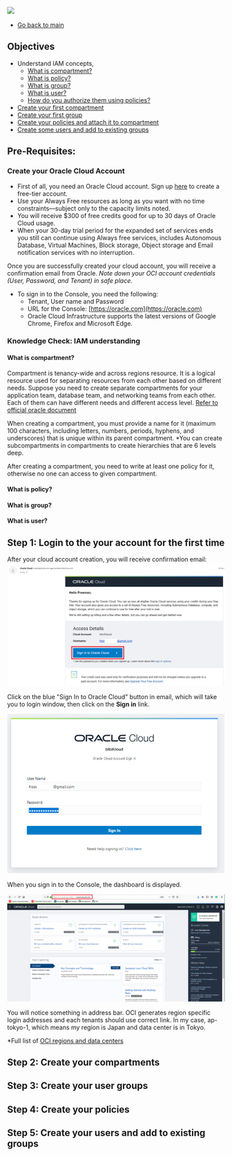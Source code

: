 ![](/images/oci.jpeg)

- [Go back to main](/README.md)

## Objectives
* Understand IAM concepts, 
  - [What is compartment?](#what-is-compartment)
  - [What is policy?](#what-is-policy)
  - [What is group?](#what-is-group)
  - [What is user?](#what-is-user)
  - [How do you authorize them using policies?](#User-authorization) 
* [Create your first compartment](#step-2-create-your-compartments)
* [Create your first group](#step-3-create-your-user-groups)
* [Create your policies and attach it to compartment](#step-4-create-your-policies)
* [Create some users and add to existing groups](#step-5-create-your-users-and-add-to-existing-groups)


## Pre-Requisites: 
### Create your Oracle Cloud Account
- First of all, you need an Oracle Cloud account. Sign up [here](https://oracle.com/free) to create a free-tier account. 
- Use your Always Free resources as long as you want with no time constraints—subject only to the capacity limits noted. 
- You will receive $300 of free credits good for up to 30 days of Oracle Cloud usage. 
- When your 30-day trial period for the expanded set of services ends you still can continue using Always free services, includes Autonomous Database, Virtual Machines, Block storage, Object storage and Email notification services with no interruption.

Once you are successfully created your cloud account, you will receive a confirmation email from Oracle.
*Note down your OCI account credentials (User, Password, and Tenant) in safe place.*
- To sign in to the Console, you need the following:
  - Tenant, User name and Password
  - URL for the Console: [https://oracle.com](https://oracle.com)
  - Oracle Cloud Infrastructure supports the latest versions of Google Chrome, Firefox and Microsoft Edge.
### Knowledge Check: IAM understanding
#### What is compartment?

Compartment is tenancy-wide and across regions resource. It is a logical resource used for separating resources from each other based on different needs. Suppose you need to create separate compartments for your application team, database team, and networking teams from each other. Each of them can have different needs and different access level. [Refer to official oracle document](https://docs.cloud.oracle.com/en-us/iaas/Content/Identity/Tasks/managingcompartments.htm)

When creating a compartment, you must provide a name for it (maximum 100 characters, including letters, numbers, periods, hyphens, and underscores) that is unique within its parent compartment. 
*You can create subcompartments in compartments to create hierarchies that are 6 levels deep.

After creating a compartment, you need to write at least one policy for it, otherwise no one can access to given compartment.

#### What is policy? 

#### What is group? 

#### What is user? 


## Step 1: Login to the your account for the first time

After your cloud account creation, you will receive confirmation email:
![Sign_in_email]( /images/ocilab/1_sign_email.PNG)

Click on the blue "Sign In to Oracle Cloud" button in email, which will take you to login window, then click on the **Sign in** link.

![Sign_in_email]( /images/ocilab/1_sign_in.PNG)

When you sign in to the Console, the dashboard is displayed.

![Sign_in_email]( /images/ocilab/1_sign_in_console.PNG)

You will notice something in address bar. OCI generates region specific login addresses and each tenants should use correct link.
In my case, ap-tokyo-1, which means my region is Japan and data center is in Tokyo. 

*Full list of [OCI regions and data centers](https://docs.cloud.oracle.com/en-us/iaas/Content/General/Concepts/regions.htm)


## Step 2: Create your compartments

## Step 3: Create your user groups

## Step 4: Create your policies

## Step 5: Create your users and add to existing groups
